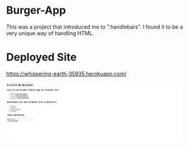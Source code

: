 # Burger-App
This was a project that introduced me to ".handlebars". I found it to be a very unique way of handling HTML.

# Deployed Site
https://whispering-earth-35935.herokuapp.com/

<img src="public\assets\images\Burger.png">